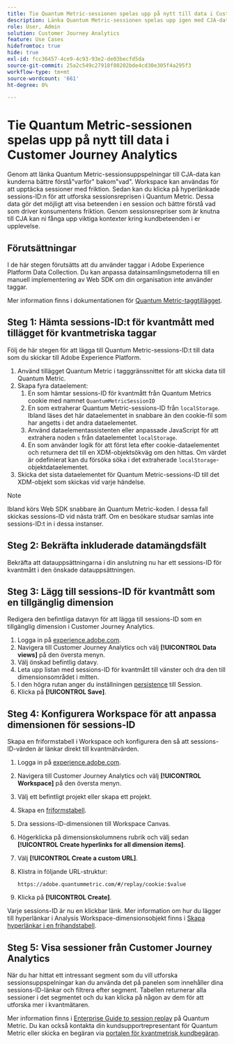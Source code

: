 ```yaml
---
title: Tie Quantum Metric-sessionen spelas upp på nytt till data i Customer Journey Analytics
description: Länka Quantum Metric-sessionen spelas upp igen med CJA-data för att bättre förstå"varför" bakom"vad".
role: User, Admin
solution: Customer Journey Analytics
feature: Use Cases
hidefromtoc: true
hide: true
exl-id: fcc36457-4ce9-4c93-93e2-de03becfd5da
source-git-commit: 25a2c549c27918f80202bde4cd30e305f4a295f3
workflow-type: tm+mt
source-wordcount: '661'
ht-degree: 0%

---
```


# Tie Quantum Metric-sessionen spelas upp på nytt till data i Customer Journey Analytics

Genom att länka Quantum Metric-sessionsuppspelningar till CJA-data kan kunderna bättre förstå&quot;varför&quot; bakom&quot;vad&quot;.  Workspace kan användas för att upptäcka sessioner med friktion. Sedan kan du klicka på hyperlänkade sessions-ID:n för att utforska sessionsreprisen i Quantum Metric.  Dessa data gör det möjligt att visa beteenden i en session och bättre förstå vad som driver konsumentens friktion.  Genom sessionsrepriser som är knutna till CJA kan ni fånga upp viktiga kontexter kring kundbeteenden i er upplevelse.

## Förutsättningar

I de här stegen förutsätts att du använder taggar i Adobe Experience Platform Data Collection. Du kan anpassa datainsamlingsmetoderna till en manuell implementering av Web SDK om din organisation inte använder taggar.

Mer information finns i dokumentationen för [Quantum Metric-taggtillägget](https://experienceleague.adobe.com/en/docs/experience-platform/destinations/catalog/analytics/quantum-metric).

## Steg 1: Hämta sessions-ID:t för kvantmått med tillägget för kvantmetriska taggar

Följ de här stegen för att lägga till Quantum Metric-sessions-ID:t till data som du skickar till Adobe Experience Platform.

1. Använd tillägget Quantum Metric i tagggränssnittet för att skicka data till Quantum Metric.
1. Skapa fyra dataelement:
   1. En som hämtar sessions-ID för kvantmått från Quantum Metrics cookie med namnet `QuantumMetricSessionID`
   1. En som extraherar Quantum Metric-sessions-ID från `localStorage`. Ibland läses det här dataelementet in snabbare än den cookie-fil som har angetts i det andra dataelementet.
   1. Använd dataelementassistenten eller anpassade JavaScript för att extrahera noden `s` från dataelementet `localStorage`.
   1. En som använder logik för att först leta efter cookie-dataelementet och returnera det till en XDM-objektsökväg om den hittas. Om värdet är odefinierat kan du försöka söka i det extraherade `localStorage`-objektdataelementet.
1. Skicka det sista dataelementet för Quantum Metric-sessions-ID till det XDM-objekt som skickas vid varje händelse.

>[!NOTE]
>Ibland körs Web SDK snabbare än Quantum Metric-koden. I dessa fall skickas sessions-ID vid nästa träff. Om en besökare studsar samlas inte sessions-ID:t in i dessa instanser.

## Steg 2: Bekräfta inkluderade datamängdsfält

Bekräfta att datauppsättningarna i din anslutning nu har ett sessions-ID för kvantmått i den önskade datauppsättningen.

## Steg 3: Lägg till sessions-ID för kvantmått som en tillgänglig dimension

Redigera den befintliga datavyn för att lägga till sessions-ID som en tillgänglig dimension i Customer Journey Analytics.

1. Logga in på [experience.adobe.com](https://experience.adobe.com).
1. Navigera till Customer Journey Analytics och välj **[!UICONTROL Data views]** på den översta menyn.
1. Välj önskad befintlig datavy.
1. Leta upp listan med sessions-ID för kvantmått till vänster och dra den till dimensionsområdet i mitten.
1. I den högra rutan anger du inställningen [persistence](/help/data-views/component-settings/persistence.md) till Session.
1. Klicka på **[!UICONTROL Save]**.

## Steg 4: Konfigurera Workspace för att anpassa dimensionen för sessions-ID

Skapa en friformstabell i Workspace och konfigurera den så att sessions-ID-värden är länkar direkt till kvantmätvärden.

1. Logga in på [experience.adobe.com](https://experience.adobe.com).
1. Navigera till Customer Journey Analytics och välj **[!UICONTROL Workspace]** på den översta menyn.
1. Välj ett befintligt projekt eller skapa ett projekt.
1. Skapa en [friformstabell](/help/analysis-workspace/visualizations/freeform-table/freeform-table.md).
1. Dra sessions-ID-dimensionen till Workspace Canvas.
1. Högerklicka på dimensionskolumnens rubrik och välj sedan **[!UICONTROL Create hyperlinks for all dimension items]**.
1. Välj **[!UICONTROL Create a custom URL]**.
1. Klistra in följande URL-struktur:

   ```
   https://adobe.quantummetric.com/#/replay/cookie:$value
   ```

1. Klicka på **[!UICONTROL Create]**.

Varje sessions-ID är nu en klickbar länk. Mer information om hur du lägger till hyperlänkar i Analysis Workspace-dimensionsobjekt finns i [Skapa hyperlänkar i en frihandstabell](/help/analysis-workspace/visualizations/freeform-table/freeform-table-hyperlinks.md).

## Steg 5: Visa sessioner från Customer Journey Analytics

När du har hittat ett intressant segment som du vill utforska sessionsuppspelningar kan du använda det på panelen som innehåller dina sessions-ID-länkar och filtrera efter segment. Tabellen returnerar alla sessioner i det segmentet och du kan klicka på någon av dem för att utforska mer i kvantmätaren.

Mer information finns i [Enterprise Guide to session replay](https://www.quantummetric.com/resources/ebook/the-enterprise-guide-to-session-replay) på Quantum Metric. Du kan också kontakta din kundsupportrepresentant för Quantum Metric eller skicka en begäran via [portalen för kvantmetrisk kundbegäran](https://community.quantummetric.com/s/public-support-page).
